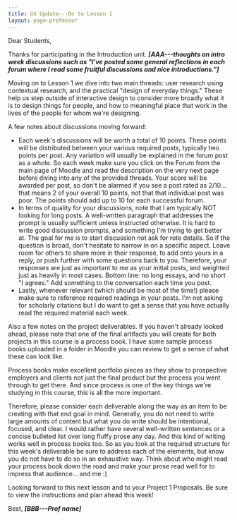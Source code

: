 ```yaml
---
title: UX Update---On to Lesson 1
layout: page-professor
---
```

Dear Students,

Thanks for participating in the Introduction unit. ***[AAA---thoughts on intro week discussions such as "I've posted some general reflections in each forum where I read some fruitful discussions and nice introductions."]***

Moving on to Lesson 1 we dive into two main threads: user research using contextual research, and the practical "design of everyday things." These help us step outside of interactive design to consider more broadly what it is to design things for people, and how to meaningful place that work in the lives of the people for whom we're designing.

A few notes about discussions moving forward:

* Each week's discussions will be worth a total of 10 points. These points will be distributed between your various required posts, typically two points per post. Any variation will usually be explained in the forum post as a whole. So each week make sure you click on the Forum from the main page of Moodle and read the description on the very next page before diving into any of the provided threads. Your score will be awarded per post, so don't be alarmed if you see a post rated as 2/10... that means 2 of your overall 10 points, not that that individual post was poor. The points should add up to 10 for each successful forum.
* In terms of quality for your discussions, note that I am typically NOT looking for long posts. A well-written paragraph that addresses the prompt is usually sufficient unless instructed otherwise. It is hard to write good discussion prompts, and something I'm trying to get better at. The goal for me is to start discussion not ask for rote details. So if the question is broad, don't hesitate to narrow in on a specific aspect. Leave room for others to share more in their response, to add onto yours in a reply, or push further with some questions back to you. Therefore, your responses are just as important to me as your initial posts, and weighted just as heavily in most cases. Bottom line: no long essays, and no short "I agrees." Add something to the conversation each time you post.
* Lastly, whenever relevant (which should be most of the time!) please make sure to reference required readings in your posts. I'm not asking for scholarly citations but I do want to get a sense that you have actually read the required material each week.

Also a few notes on the project deliverables. If you haven't already looked ahead, please note that one of the final artifacts you will create for both projects in this course is a process book. I have some sample process books uploaded in a folder in Moodle you can review to get a sense of what these can look like.

Process books make excellent portfolio pieces as they show to prospective employers and clients not just the final product but the process you went through to get there. And since process is one of the key things we're studying in this course, this is all the more important. 

Therefore, please consider each deliverable along the way as an item to be creating with that end goal in mind. Generally, you do not need to write large amounts of content but what you do write should be intentional, focused, and clear. I would rather have several well-written sentences or a concise bulleted list over long fluffy prose any day. And this kind of writing works well in process books too. So as you look at the required structure for this week's deliverable be sure to address each of the elements, but know you do not have to do so in an exhaustive way. Think about who might read your process book down the road and make your prose read well for to impress that audience... and me :)

Looking forward to this next lesson and to your Project 1 Proposals. Be sure to view the instructions and plan ahead this week!

Best,
***[BBB---Prof name]***

